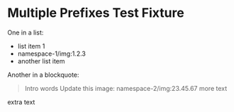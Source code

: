 # Multiple Prefixes Test Fixture

One in a list:

- list item 1
- namespace-1/img:1.2.3
- another list item

Another in a blockquote:

> Intro words
> Update this image: namespace-2/img:23.45.67
> more text

extra text
